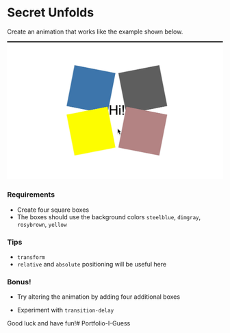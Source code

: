 # Secret Unfolds

Create an animation that works like the example shown below.

![secret](secret-unfolds.gif)

### Requirements
- Create four square boxes
- The boxes should use the background colors `steelblue`, `dimgray`, `rosybrown`, `yellow`

### Tips
- `transform`
- `relative` and `absolute` positioning will be useful here

### Bonus!

- Try altering the animation by adding four additional boxes

- Experiment with `transition-delay`

Good luck and have fun!# Portfolio-I-Guess
